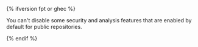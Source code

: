 {% ifversion fpt or ghec %}

You can't disable some security and analysis features that are enabled by default for public repositories.

{% endif %}
